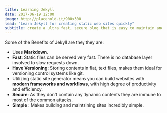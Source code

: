 ```yaml
---
title: Learning Jekyll
date: 2017-06-19 12:00
image: http://placehold.it/900x300
lead: "Learn Jekyll for creating static web sites quickly"
subtitle: create a ultra fast, secure blog that is easy to maintain and easy to scale by using Jekyll
---
```


Some of the Benefits of Jekyll are they they are:

- Uses **Markdown**.
- **Fast**: Static files can be served very fast. There is no database layer involved to slow requests down.
- **Have Versioning**: Storing contents in flat, text files, makes them ideal for versioning control systems like git.
- Utilizing static site generator means you can build websites with **modern frameworks and workflows**, with high degree of productivity and efficiency.
- **Secure**: As they don't contain any dynamic contents they are immune to most of the common attacks.
- **Simple** : Makes building and maintaining sites incredibly simple.
